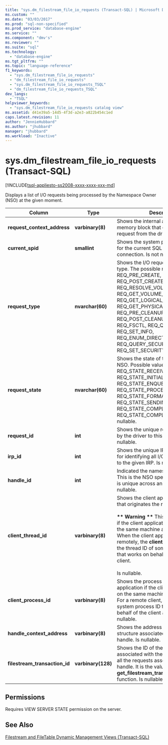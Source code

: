 ```yaml
---
title: "sys.dm_filestream_file_io_requests (Transact-SQL) | Microsoft Docs"
ms.custom: ""
ms.date: "03/03/2017"
ms.prod: "sql-non-specified"
ms.prod_service: "database-engine"
ms.service: ""
ms.component: "dmv's"
ms.reviewer: ""
ms.suite: "sql"
ms.technology: 
  - "database-engine"
ms.tgt_pltfrm: ""
ms.topic: "language-reference"
f1_keywords: 
  - "sys.dm_filestream_file_io_requests"
  - "dm_filestream_file_io_requests"
  - "sys.dm_filestream_file_io_requests_TSQL"
  - "dm_filestream_file_io_requests_TSQL"
dev_langs: 
  - "TSQL"
helpviewer_keywords: 
  - "sys.dm_filestream_file_io_requests catalog view"
ms.assetid: d41e39a5-14d5-4f3d-a2e3-a822b454c1ed
caps.latest.revision: 11
author: "JennieHubbard"
ms.author: "jhubbard"
manager: "jhubbard"
ms.workload: "Inactive"
---
```

# sys.dm_filestream_file_io_requests (Transact-SQL)
[!INCLUDE[tsql-appliesto-ss2008-xxxx-xxxx-xxx-md](../../includes/tsql-appliesto-ss2008-xxxx-xxxx-xxx-md.md)]

  Displays a list of I/O requests being processed by the Namespace Owner (NSO) at the given moment.  
  
|Column|Type|Description|  
|------------|----------|-----------------|  
|**request_context_address**|**varbinary(8)**|Shows the internal address of the NSO memory block that contains the I/O request from the driver. Is not nullable.|  
|**current_spid**|**smallint**|Shows the system process id (SPID) for the current SQL Server’s connection. Is not nullable.|  
|**request_type**|**nvarchar(60)**|Shows the I/O request packet (IRP) type. The possible request types are REQ_PRE_CREATE, REQ_POST_CREATE, REQ_RESOLVE_VOLUME, REQ_GET_VOLUME_INFO, REQ_GET_LOGICAL_NAME, REQ_GET_PHYSICAL_NAME, REQ_PRE_CLEANUP, REQ_POST_CLEANUP, REQ_CLOSE, REQ_FSCTL, REQ_QUERY_INFO, REQ_SET_INFO, REQ_ENUM_DIRECTORY, REQ_QUERY_SECURITY, and REQ_SET_SECURITY. Is not nullable|  
|**request_state**|**nvarchar(60)**|Shows the state of the I/O request in NSO. Possible values are REQ_STATE_RECEIVED, REQ_STATE_INITIALIZED, REQ_STATE_ENQUEUED, REQ_STATE_PROCESSING, REQ_STATE_FORMATTING_RESPONSE, REQ_STATE_SENDING_RESPONSE, REQ_STATE_COMPLETING, and REQ_STATE_COMPLETED. Is not nullable.|  
|**request_id**|**int**|Shows the unique request ID assigned by the driver to this request. Is not nullable.|  
|**irp_id**|**int**|Shows the unique IRP ID. This is useful for identifying all I/O requests related to the given IRP. Is not nullable.|  
|**handle_id**|**int**|Indicated the namespace handle ID. This is the NSO specific identifier and is unique across an instance. Is not nullable.|  
|**client_thread_id**|**varbinary(8)**|Shows the client application’s thread ID that originates the request.<br /><br /> **\*\* Warning \*\*** This is meaningful only if the client application is running on the same machine as SQL Server. When the client application is running remotely, the **client_thread_id** shows the thread ID of some system process that works on behalf of the remote client.<br /><br /> Is nullable.|  
|**client_process_id**|**varbinary(8)**|Shows the process ID of the client application if the client application runs on the same machine as SQL Server. For a remote client, this shows the system process ID that is working on behalf of the client application. Is nullable.|  
|**handle_context_address**|**varbinary(8)**|Shows the address of the internal NSO structure associated with the client’s handle. Is nullable.|  
|**filestream_transaction_id**|**varbinary(128)**|Shows the ID of the transaction associated with the given handle and all the requests associated with this handle. It is the value returned by the **get_filestream_transaction_context** function. Is nullable.|  
  
## Permissions  
 Requires VIEW SERVER STATE permission on the server.  
  
## See Also  
 [Filestream and FileTable Dynamic Management Views &#40;Transact-SQL&#41;](../../relational-databases/system-dynamic-management-views/filestream-and-filetable-dynamic-management-views-transact-sql.md)  
  
  
